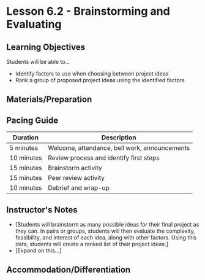 # Lesson 6.2 - Brainstorming and Evaluating

## Learning Objectives
Students will be able to...
  * Identify factors to use when choosing between project ideas
  * Rank a group of proposed project ideas using the identified factors

## Materials/Preparation


## Pacing Guide
| Duration  | Description                                   |
| --------- | --------------------------------------------- |
| 5 minutes | Welcome, attendance, bell work, announcements |
| 10 minutes | Review process and identify first steps |
| 15 minutes | Brainstorm activity |
| 15 minutes | Peer review activity |
| 10 minutes | Debrief and wrap-up|

## Instructor's Notes
* [Students will brainstorm as many possible ideas for their final project as they can.  In pairs or groups, students will then evaluate the complexity, feasibility, and interest of each idea, along with other factors.  Using this data, students will create a ranked list of their project ideas.]
* [Expand on this...]

## Accommodation/Differentiation
